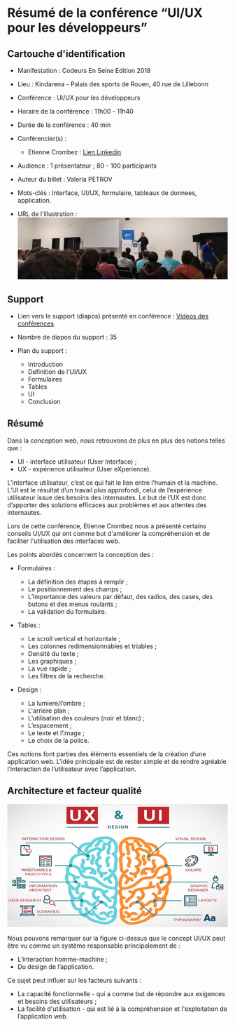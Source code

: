 # Résumé de la conférence “UI/UX pour les développeurs”

## Cartouche d'identification

 - Manifestation : Codeurs En Seine Edition 2018
 
 - Lieu : Kindarena - Palais des sports de Rouen, 40 rue de Lillebonn
 
 - Conférence : UI/UX pour les développeurs
 
 - Horaire de la conférence : 11h00 - 11h40
 
 - Durée de la conférence : 40 min
 
 - Conférencier(s) :
   
   - Etienne Crombez : [Lien Linkedin](https://fr.linkedin.com/in/etiennecrombez)
 
 - Audience : 1 présentateur ; 80 - 100 participants 
 
 - Auteur du billet : Valeria PETROV
 
 - Mots-clés : Interface, UI/UX, formulaire, tableaux de donnees, application.
 
 - URL de l'illustration : ![Codeurs en Seine](CodeursEnSeine.jpg)

## Support
 
 - Lien vers le support (diapos) présenté en conférence : [Videos des conférences](https://www.youtube.com/channel/UCWujmG5rANxJI0nHbMFs08w/videos)
 
 - Nombre de diapos du support : 35
 
 - Plan du support :
   
   - Introduction
   - Definition de l’UI/UX
   - Formulaires
   - Tables
   - UI
   - Conclusion


## Résumé

Dans la conception web, nous retrouvons de plus en plus des notions telles que : 

 - UI - interface utilisateur (User Interface) ;
 - UX - expérience utilisateur (User eXperience).
 
L’interface utilisateur, c’est ce qui fait le lien entre l’humain et la machine. L’UI est le résultat d’un travail plus approfondi, celui de l’expérience utilisateur issue des besoins des internautes. Le but de l’UX est donc d’apporter des solutions efficaces aux problèmes et aux attentes des internautes.

Lors de cette conférence, Etienne Crombez nous a présenté certains conseils UI/UX qui ont comme but d'améliorer la compréhension et de faciliter l'utilisation des interfaces web. 

Les points abordés concernent la conception des :
 
 - Formulaires :
   
   - La définition des étapes à remplir ; 
   - Le positionnement des champs ; 
   - L’importance des valeurs par défaut, des radios, des cases, des butons et des menus roulants ;
   - La validation du formulaire.
 
 - Tables :
   
   - Le scroll vertical et horizontale ;
   - Les colonnes redimensionnables et triables ;
   - Densité du texte ;
   - Les graphiques ;
   - La vue rapide ;
   - Les filtres de la recherche.
 
 - Design :
   
   - La lumiere/l’ombre ;
   - L'arriere plan ;
   - L’utilisation des couleurs (noir et blanc) ;
   - L’espacement ;
   - Le texte et l’image ;
   - Le choix de la police.

Ces notions font parties des éléments essentiels de la création d’une application web. L'idée principale est de rester simple et de rendre agréable l’interaction de l’utilisateur avec l’application.


## Architecture et facteur qualité

![UI/UX](UI_UX.png)

Nous pouvons remarquer sur la figure ci-dessus que le concept UI/UX peut être vu comme un système responsable principalement de :

 - L’interaction homme-machine ;
 - Du design de l’application.

Ce sujet peut influer sur les facteurs suivants :

 - La capacité fonctionnelle - qui a comme but de répondre aux exigences et besoins des utilisateurs ;
 - La facilité d'utilisation - qui est lié à la compréhension et l'exploitation de l’application web.

